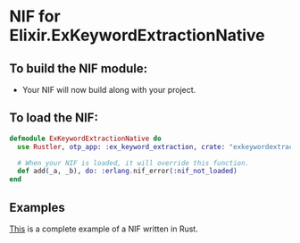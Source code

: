 # NIF for Elixir.ExKeywordExtractionNative

## To build the NIF module:

- Your NIF will now build along with your project.

## To load the NIF:

```elixir
defmodule ExKeywordExtractionNative do
  use Rustler, otp_app: :ex_keyword_extraction, crate: "exkeywordextractionnative"

  # When your NIF is loaded, it will override this function.
  def add(_a, _b), do: :erlang.nif_error(:nif_not_loaded)
end
```

## Examples

[This](https://github.com/rusterlium/NifIo) is a complete example of a NIF written in Rust.
